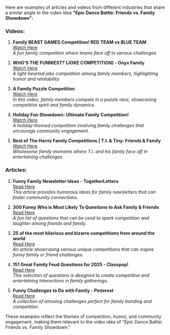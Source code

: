 Here are examples of articles and videos from different industries that share a similar angle to the video idea **"Epic Dance Battle: Friends vs. Family Showdown":**

### Videos:
1. **Family BEAST GAMES Competition! RED TEAM vs BLUE TEAM**  
   [Watch Here](https://www.youtube.com/watch?v=C899pcSrASw)  
   *A fun family competition where teams face off in various challenges.*

2. **WHO'S THE FUNNIEST? (JOKE COMPETITION) - Onyx Family**  
   [Watch Here](https://www.youtube.com/watch?v=CGzNL74Q_6E)  
   *A light-hearted joke competition among family members, highlighting humor and relatability.*

3. **A Family Puzzle Competition**  
   [Watch Here](https://www.youtube.com/watch?v=tXGPrA7HZ4Y&pp=ygUNI3B1enpsZWZhbWlseQ%3D%3D)  
   *In this video, family members compete in a puzzle race, showcasing competitive spirit and family dynamics.*

4. **Holiday Fun Showdown: Ultimate Family Competition!**  
   [Watch Here](https://www.youtube.com/watch?v=OwLhmWFdeiE)  
   *A holiday-themed competition involving family challenges that encourage community engagement.*

5. **Best of The Harris Family Competitions | T.I. & Tiny: Friends & Family**  
   [Watch Here](https://www.youtube.com/watch?v=sg6Ny1VCWJY&pp=ygUGI3RpaHNl)  
   *Wholesome family moments where T.I. and his family face off in entertaining challenges.*

### Articles:
1. **Funny Family Newsletter Ideas - TogetherLetters**  
   [Read Here](https://togetherletters.com/funny-family-newsletter-ideas/)  
   *This article provides humorous ideas for family newsletters that can foster community connections.*

2. **300 Funny Who is Most Likely To Questions to Ask Family & Friends**  
   [Read Here](https://healthyhappyimpactful.com/who-is-most-likely-questions/)  
   *A fun list of questions that can be used to spark competition and laughter among friends and family.*

3. **25 of the most hilarious and bizarre competitions from around the world**  
   [Read Here](https://shareably.net/25-hilarious-bizarre-competitions/)  
   *An article showcasing various unique competitions that can inspire funny family or friend challenges.*

4. **151 Great Family Feud Questions for 2025 - Classpop!**  
   [Read Here](https://www.classpop.com/magazine/family-feud-questions)  
   *This selection of questions is designed to create competitive and entertaining interactions in family gatherings.*

5. **Funny Challenges to Do with Family - Pinterest**  
   [Read Here](https://www.pinterest.com/ideas/funny-challenges-to-do-with-family/943654787081/)  
   *A collection of amusing challenges perfect for family bonding and competition.*

These examples reflect the themes of competition, humor, and community engagement, making them relevant to the video idea of "Epic Dance Battle: Friends vs. Family Showdown."